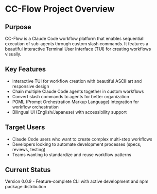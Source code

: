 # CC-Flow Project Overview

## Purpose
CC-Flow is a Claude Code workflow platform that enables sequential execution of sub-agents through custom slash commands. It features a beautiful interactive Terminal User Interface (TUI) for creating workflows visually.

## Key Features
- Interactive TUI for workflow creation with beautiful ASCII art and responsive design
- Chain multiple Claude Code agents together in custom workflows
- Convert slash commands to agents for better organization
- POML (Prompt Orchestration Markup Language) integration for workflow orchestration
- Bilingual UI (English/Japanese) with accessibility support

## Target Users
- Claude Code users who want to create complex multi-step workflows
- Developers looking to automate development processes (specs, reviews, testing)
- Teams wanting to standardize and reuse workflow patterns

## Current Status
Version 0.0.9 - Feature-complete CLI with active development and npm package distribution